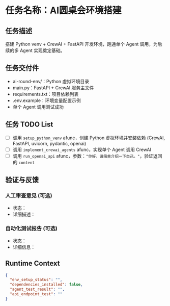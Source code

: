 # 任务名称：AI圆桌会环境搭建

## 任务描述
搭建 Python venv + CrewAI + FastAPI 开发环境，跑通单个 Agent 调用，为后续的多 Agent 实现奠定基础。

## 任务交付件
- ai-round-env/：Python 虚拟环境目录
- main.py：FastAPI + CrewAI 服务主文件
- requirements.txt：项目依赖列表
- .env.example：环境变量配置示例
- 单个 Agent 调用测试成功

## 任务 TODO List
- [ ] 调用 `setup_python_venv` afunc，创建 Python 虚拟环境并安装依赖 (CrewAI, FastAPI, uvicorn, pydantic, openai)
- [ ] 调用 `implement_crewai_agents` afunc，实现单个 Agent 调用 CrewAI
- [ ] 调用 `run_openai_api` afunc，参数：`"你好，请简单介绍一下自己。"`，验证返回的 `content`

## 验证与反馈
### 人工审查意见 (可选)
- 状态：
- 详细描述：

### 自动化测试报告 (可选)
- 状态：
- 详细信息：

## Runtime Context
```json
{
  "env_setup_status": "",
  "dependencies_installed": false,
  "agent_test_result": "",
  "api_endpoint_test": ""
}

